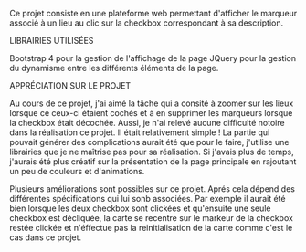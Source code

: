 Ce projet consiste en une plateforme web permettant d'afficher le marqueur associé 
à un lieu au clic sur la checkbox correspondant à sa description.

LIBRAIRIES UTILISÉES

Bootstrap 4 pour la gestion de l'affichage de la page
JQuery pour la gestion du dynamisme entre les différents éléments de la page.

APPRÉCIATION SUR LE PROJET

Au cours de ce projet, j'ai aimé la tâche qui a consité à zoomer sur les lieux lorsque ce ceux-ci étaient cochés et à en supprimer les marqueurs lorsque la checkbox était décochée. Aussi, je n'ai relevé aucune difficulté notoire dans la réalisation ce projet. Il était relativement simple ! La partie qui pouvait générer des complications aurait été que pour le faire, j'utilise une librairies que je ne maîtrise pas pour sa réalisation. Si j'avais plus de temps, j'aurais été plus créatif sur la présentation de la page principale en rajoutant un peu de couleurs et d'animations.

Plusieurs améliorations sont possibles sur ce projet. Aprés cela dépend des différentes spécifications qui lui sonb associées.
Par exemple il aurait été bien lorsque les deux checkbox sont clickées et qu'ensuite une seule checkbox est décliquée, la carte se recentre sur le markeur de la checkbox restée clickée et n'éffectue pas la reinitialisation de la carte comme c'est le cas dans ce projet.
